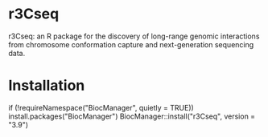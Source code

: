 # r3Cseq
r3Cseq: an R package for the discovery of long-range genomic interactions from chromosome conformation capture and next-generation sequencing data.

# Installation


if (!requireNamespace("BiocManager", quietly = TRUE))
install.packages("BiocManager")
BiocManager::install("r3Cseq", version = "3.9")

